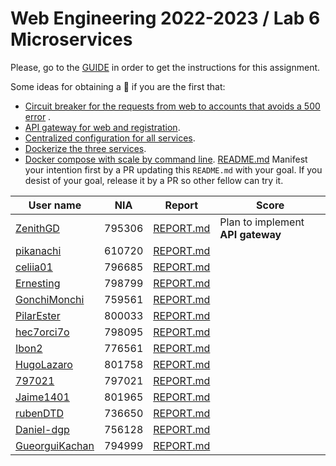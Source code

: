 # Web Engineering 2022-2023 / Lab 6 Microservices

Please, go to the [GUIDE](docs/GUIDE.md) in order to get the instructions for this assignment.

Some ideas for obtaining a :gift: if you are the first that:

* [Circuit breaker for the requests from web to accounts that avoids a 500 error](https://spring.io/guides/gs/circuit-breaker/)
  .
* [API gateway for web and registration](https://github.com/spring-attic/gs-routing-and-filtering).
* [Centralized configuration for all services](https://github.com/spring-attic/gs-routing-and-filtering).
* [Dockerize the three services](https://spring.io/guides/topicals/spring-boot-docker).
* [Docker compose with scale by command line](https://thepracticaldeveloper.com/dockerize-spring-boot/).
[README.md](README.md)
Manifest your intention first by a PR updating this `README.md` with your goal. If you desist of your goal, release it
by a PR so other fellow can try it.

| User name                                                                    | NIA    | Report                                                                                   | Score                             |
|------------------------------------------------------------------------------|--------|------------------------------------------------------------------------------------------|-----------------------------------|
| [ZenithGD](https://github.com/ZenithGD/lab6-microservices/tree/work)         | 795306 | [REPORT.md](https://github.com/ZenithGD/lab6-microservices/blob/work/docs/report.md)     | Plan to implement **API gateway** |
| [pikanachi](https://github.com/pikanachi/lab6-microservices/tree/work)       | 610720 | [REPORT.md](https://github.com/pikanachi/lab6-microservices/blob/work/docs/REPORT.md)    |
| [celiia01](https://github.com/celiia01/lab6-microservices/tree/work)         | 796685 | [REPORT.md](https://github.com/celiia01/lab6-microservices/blob/work/docs/REPORT.md)     |   |
| [Ernesting](https://github.com/Ernesting/lab6-microservices/tree/work)       | 798799 | [REPORT.md](https://github.com/Ernesting/lab6-microservices/blob/work/docs/REPORT.md)    | |
| [GonchiMonchi](https://github.com/GonchiMonchi/lab6-microservices/tree/work) | 759561 | [REPORT.md](https://github.com/GonchiMonchi/lab6-microservices/blob/work/docs/REPORT.md) |
| [PilarEster](https://github.com/PilarEster/lab6-microservices/tree/work)     | 800033 | [REPORT.md](https://github.com/PilarEster/lab6-microservices/blob/work/docs/REPORT.md)   |   |
| [hec7orci7o](https://github.com/Hec7or-Uni/lab6-microservices/tree/work)     | 798095 | [REPORT.md](https://github.com/Hec7or-Uni/lab6-microservices/blob/work/docs/REPORT.md)   |       |
| [Ibon2](https://github.com/Ibon2/lab6-microservices/tree/work)               | 776561 | [REPORT.md](https://github.com/Ibon2/lab6-microservices/blob/work/docs/REPORT.md)        | |
| [HugoLazaro](https://github.com/HugoLazaro/lab6-microservices/tree/work)     | 801758 | [REPORT.md](https://github.com/HugoLazaro/lab6-microservices/blob/work/docs/REPORT.md)   | |
| [797021](https://github.com/797021/lab6-microservices/tree/work)             | 797021 | [REPORT.md](https://github.com/797021/lab6-microservices/blob/work/docs/REPORT.md)       |
| [Jaime1401](https://github.com/Jaime1401/lab6-microservices/tree/work)       | 801965 | [REPORT.md](https://github.com/Jaime1401/lab6-microservices/blob/work/docs/REPORT.md)    |
| [rubenDTD](https://github.com/rubenDTD/lab6-microservices/tree/work) | 736650 | [REPORT.md](https://github.com/rubenDTD/lab6-microservices/blob/work/docs/REPORT.md) |
| [Daniel-dgp](https://github.com/Daniel-dgp/lab6-microservices/tree/work) | 756128 | [REPORT.md](https://github.com/Daniel-dgp/lab6-microservices/blob/work/docs/REPORT.md) | |
| [GueorguiKachan](https://github.com/GueorguiKachan/lab6-microservices/tree/work) | 794999 | [REPORT.md](https://github.com/GueorguiKachan/lab6-microservices/blob/work/docs/REPORT.md) | |
